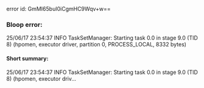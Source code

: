 error id: GmMI65buI0iCgmHC9Wqv+w==
### Bloop error:

25/06/17 23:54:37 INFO TaskSetManager: Starting task 0.0 in stage 9.0 (TID 8) (hpomen, executor driver, partition 0, PROCESS_LOCAL, 8332 bytes)
#### Short summary: 

25/06/17 23:54:37 INFO TaskSetManager: Starting task 0.0 in stage 9.0 (TID 8) (hpomen, executor driv...